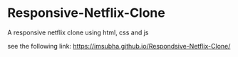# Responsive-Netflix-Clone
A responsive netflix clone using html, css and js 

see the following link: https://imsubha.github.io/Respondsive-Netflix-Clone/
